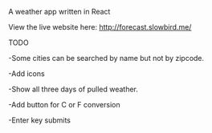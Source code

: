 A weather app written in React

View the live website here: http://forecast.slowbird.me/


TODO

-Some cities can be searched by name but not by zipcode.

-Add icons

-Show all three days of pulled weather.

-Add button for C or F conversion

-Enter key submits
